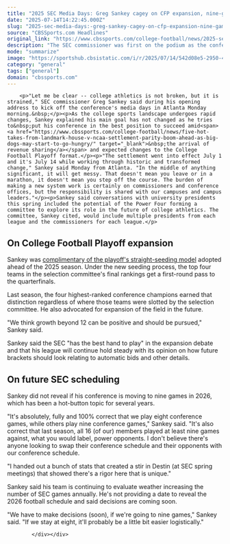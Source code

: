 ```yaml
---
title: "2025 SEC Media Days: Greg Sankey cagey on CFP expansion, nine-game schedule as changes 'strain' college sports"
date: "2025-07-14T14:22:45.000Z"
slug: "2025-sec-media-days:-greg-sankey-cagey-on-cfp-expansion-nine-game-schedule-as-changes-'strain'-college-sports"
source: "CBSSports.com Headlines"
original_link: "https://www.cbssports.com/college-football/news/2025-sec-media-days-greg-sankey-cagey-on-cfp-expansion-nine-game-schedule-as-changes-strain-college-sports/"
description: "The SEC commissioner was first on the podium as the conference kicked off media days in Atlanta"
mode: "summarize"
image: "https://sportshub.cbsistatic.com/i/r/2025/07/14/542d08e5-2950-427a-b00b-6afc69248b26/thumbnail/1200x675/5600ba8991552f62c3687a05adbd65bc/sankey.png"
category: "general"
tags: ["general"]
domain: "cbssports.com"
---
```

<div id="readability-page-1" class="page"><div>
        
        
                            
                
        <p>"Let me be clear -- college athletics is not broken, but it is strained," SEC commissioner Greg Sankey said during his opening address to kick off the conference's media days in Atlanta Monday morning.&nbsp;</p><p>As the college sports landscape undergoes rapid changes, Sankey explained his main goal has not changed as he tries to&nbsp;put his conference in the best position to succeed amid<span><a href="https://www.cbssports.com/college-football/news/five-hot-takes-from-landmark-house-v-ncaa-settlement-parity-boom-ahead-as-big-dogs-may-start-to-go-hungry/" target="_blank">&nbsp;the arrival of revenue sharing</a></span> and expected changes to the College Football Playoff format.</p><p>"The settlement went into effect July 1 and it's July 14 while working through historic and transformed change," Sankey said Monday from Atlanta. "In the middle of anything significant, it will get messy. That doesn't mean you leave or in a marathon, it doesn't mean you step off the course. The burden of making a new system work is certainly on commissioners and conference offices, but the responsibility is shared with our campuses and campus leaders."</p><p>Sankey said conversations with university presidents this spring included the potential of the Power Four forming a committee to explore its role in the future of college athletics. The committee, Sankey cited, would include multiple presidents from each league and the commissioners for each league.</p>
        

<h2>On College Football Playoff expansion</h2><p>Sankey was <span><a href="https://www.cbssports.com/college-football/news/college-football-playoff-straight-seeding-model-adopted-for-2025-what-it-means-for-conference-champions/" target="_blank">complimentary of the playoff's straight-seeding model</a></span> adopted ahead of the 2025 season. Under the new seeding process, the top four teams in the selection committee's final rankings get a first-round pass to the quarterfinals.&nbsp;</p><p>Last season, the four highest-ranked conference champions earned that distinction regardless of where those teams were slotted by the selection committee. He also advocated for expansion of the field in the future.&nbsp;</p><p>"We think growth beyond 12 can be positive and should be pursued," Sankey said.&nbsp;</p>
        

<p>Sankey said the SEC "has the best hand to play" in the expansion debate and that his league will continue hold steady with its opinion on how future brackets should look relating to automatic bids and other details.</p><h2>On future SEC scheduling</h2><p>Sankey did not reveal if his conference is moving to nine games in 2026, which has been a hot-button topic for several years.</p><p>"It's absolutely, fully and 100% correct that we play eight conference games, while others play nine conference games," Sankey said. "It's also correct that last season, all 16 (of our) members played at least nine games against, what you would label, power opponents. I don't believe there's anyone looking to swap their conference schedule and their opponents with our conference schedule.</p>
        

<p>"I handed out a bunch of stats that created a stir in Destin (at SEC spring meetings) that showed there's a rigor here that is unique."</p><p>Sankey said his team is continuing to evaluate weather increasing the number of SEC games annually. He's not providing a date to reveal the 2026 football schedule and said decisions are coming soon.</p><p>"We have to make decisions (soon), if we're going to nine games," Sankey said. "If we stay at eight, it'll probably be a little bit easier logistically."</p>
        




        
            </div></div>